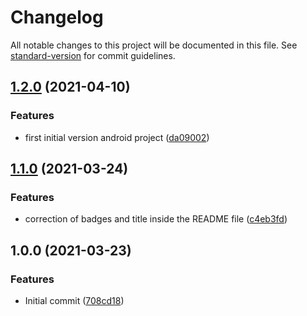 # Changelog

All notable changes to this project will be documented in this file. See [standard-version](https://github.com/conventional-changelog/standard-version) for commit guidelines.

## [1.2.0](https://github.com/danielcerongrajales/Image_lists/compare/v1.1.0...v1.2.0) (2021-04-10)


### Features

*  first initial version android project ([da09002](https://github.com/danielcerongrajales/Image_lists/commit/da0900223cda355e9649d53ea475cd8cb6585f13))

## [1.1.0](https://github.com/danielcerongrajales/Image_lists/compare/v1.0.0...v1.1.0) (2021-03-24)


### Features

* correction of badges and title inside the  README file ([c4eb3fd](https://github.com/danielcerongrajales/Image_lists/commit/c4eb3fdf2db0099037d784e613f95566786fa91c))

## 1.0.0 (2021-03-23)


### Features

* Initial commit ([708cd18](https://github.com/danielcerongrajales/Image_lists/commit/708cd18ef0edc8d82813de679c514364b63bf06c))
